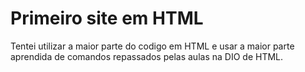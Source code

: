 # Primeiro site em HTML
Tentei utilizar a maior parte do codigo em HTML e usar a maior parte aprendida de comandos repassados pelas aulas na DIO de HTML.

